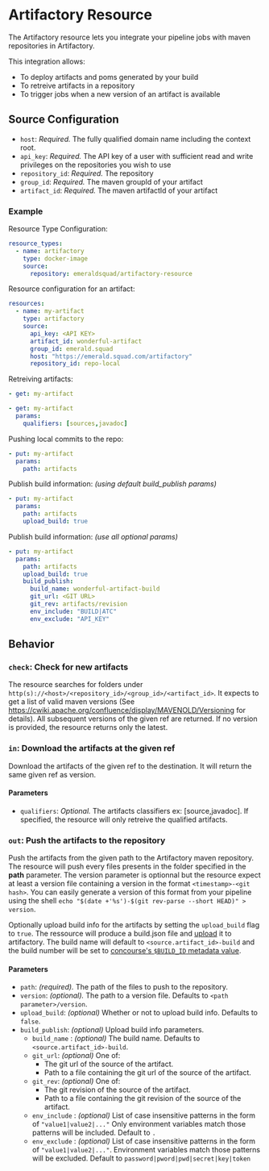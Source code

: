 # Artifactory Resource

The Artifactory resource lets you integrate your pipeline jobs with maven repositories in Artifactory.

This integration allows:

- To deploy artifacts and poms generated by your build
- To retreive artifacts in a repository
- To trigger jobs when a new version of an artifact is available

## Source Configuration

- `host`: *Required.* The fully qualified domain name including the context root.
- `api_key`: *Required.* The API key of a user with sufficient read and write privileges on the repositories you wish to use
- `repository_id`: *Required.* The repository
- `group_id`: *Required.* The maven groupId of your artifact
- `artifact_id`: *Required.* The maven artifactId of your artifact

### Example

Resource Type Configuration:

``` yaml
resource_types:
  - name: artifactory
    type: docker-image
    source:
      repository: emeraldsquad/artifactory-resource
```

Resource configuration for an artifact:

``` yaml
resources:
  - name: my-artifact
    type: artifactory
    source:
      api_key: <API KEY>
      artifact_id: wonderful-artifact
      group_id: emerald.squad
      host: "https://emerald.squad.com/artifactory"
      repository_id: repo-local
```

Retreiving artifacts:

``` yaml
- get: my-artifact
```

``` yaml
- get: my-artifact
  params:
    qualifiers: [sources,javadoc]
```

Pushing local commits to the repo:

``` yaml
- put: my-artifact
  params:
    path: artifacts
```

Publish build information: _(using default build_publish params)_

``` yaml
- put: my-artifact
  params:
    path: artifacts
    upload_build: true
```

Publish build information: _(use all optional params)_

``` yaml
- put: my-artifact
  params:
    path: artifacts
    upload_build: true
    build_publish:
      build_name: wonderful-artifact-build
      git_url: <GIT URL>
      git_rev: artifacts/revision
      env_include: "BUILD|ATC"
      env_exclude: "API_KEY"
```

## Behavior

### `check`: Check for new artifacts

The resource searches for folders under `http(s)://<host>/<repository_id>/<group_id>/<artifact_id>`. It expects to get a list of valid maven versions (See <https://cwiki.apache.org/confluence/display/MAVENOLD/Versioning> for details). All subsequent versions of the given ref are returned. If no version is provided, the resource returns only the latest.

### `in`: Download the artifacts at the given ref

Download the artifacts of the given ref to the destination. It will return the same given ref as version.

#### Parameters

- `qualifiers`: *Optional.* The artifacts classifiers ex: [source,javadoc]. If specified, the resource will only retreive the qualified artifacts.

### `out`: Push the artifacts to the repository

Push the artifacts from the given path to the Artifactory maven repository. The resource will push every files presents in the folder specified in the **path** parameter. The version parameter is optionnal but the resource expect at least a version file containing a version in the format `<timestamp>-<git hash>`. You can easily generate a version of this format from your pipeline using the shell `echo "$(date +'%s')-$(git rev-parse --short HEAD)" > version`.

Optionally upload build info for the artifacts by setting the `upload_build` flag to `true`. The ressource will produce a build.json file and [upload](https://www.jfrog.com/confluence/display/RTF/Artifactory+REST+API#ArtifactoryRESTAPI-BuildUpload) it to artifactory. The build name will default to `<source.artifact_id>-build` and the build number will be set to [concourse's `$BUILD_ID` metadata value](https://concourse-ci.org/implementing-resource-types.html#resource-metadata).

#### Parameters

- `path`: *(required).* The path of the files to push to the repository.
- `version`: *(optional).* The path to a version file. Defaults to `<path parameter>/version`.
- `upload_build`: *(optional)* Whether or not to upload build info. Defaults to `false`.
- `build_publish`: *(optional)* Upload build info parameters.
  - `build_name` : *(optional)* The build name. Defaults to `<source.artifact_id>-build`.
  - `git_url`: *(optional)* One of:
    - The git url of the source of the artifact.
    - Path to a file containing the git url of the source of the artifact.
  - `git_rev`: *(optional)* One of:
    - The git revision of the source of the artifact.
    - Path to a file containing the git revision of the source of the artifact.
  - `env_include` : *(optional)* List of case insensitive patterns in the form of `"value1|value2|..."` Only environment variables match those patterns will be included. Default to `.`
  - `env_exclude` : *(optional)* List of case insensitive patterns in the form of `"value1|value2|..."`. Environment variables match those patterns will be excluded. Default to `password|pword|pwd|secret|key|token`

